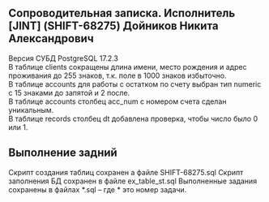 <h2>Сопроводительная записка. Исполнитель [JINT] (SHIFT-68275) Дойников Никита Александрович</h2>

Версия СУБД PostgreSQL 17.2.3\
В таблице clients сокращены длина имени, место рождения и адрес проживания до 255 знаков, т.к. поле в 1000 знаков избыточно.\
В таблице accounts для работы с остатком по счету выбран тип numeric с 15 знаками до запятой и 2 после.\
В таблице accounts столбец acc_num с номером счета сделан уникальным.\
В таблице records столбец dt добавлена проверка, чтобы число было 0 или 1.

<h2>Выполнение задний</h2>
Скрипт создания таблиц сохранен а файле SHIFT-68275.sql
Скрипт заполнения БД сохранен в файле ex_table_st.sql
Выполненные задания сохранены в файлах *.sql – где * это номер задачи.
